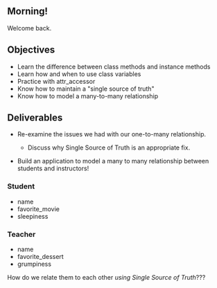 ## Morning!

Welcome back.



## Objectives

* Learn the difference between class methods and instance methods
* Learn how and when to use class variables
* Practice with attr_accessor
* Know how to maintain a "single source of truth"
* Know how to model a many-to-many relationship


## Deliverables

* Re-examine the issues we had with our one-to-many relationship.
  * Discuss why Single Source of Truth is an appropriate fix.

* Build an application to model a many to many relationship
  between students and instructors!

### Student
* name
* favorite_movie
* sleepiness

### Teacher
* name
* favorite_dessert
* grumpiness

How do we relate them to each other _using Single Source of Truth_???
